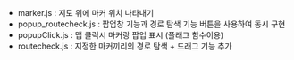- marker.js : 지도 위에 마커 위치 나타내기<br>
- popup_routecheck.js : 팝업창 기능과 경로 탐색 기능 버튼을 사용하여 동시 구현<br>
- popupClick.js : 맵 클릭시 마커랑 팝업 표시 (플래그 함수이용)<br>
- routecheck.js : 지정한 마커끼리의 경로 탐색 + 드래그 기능 추가<br>

